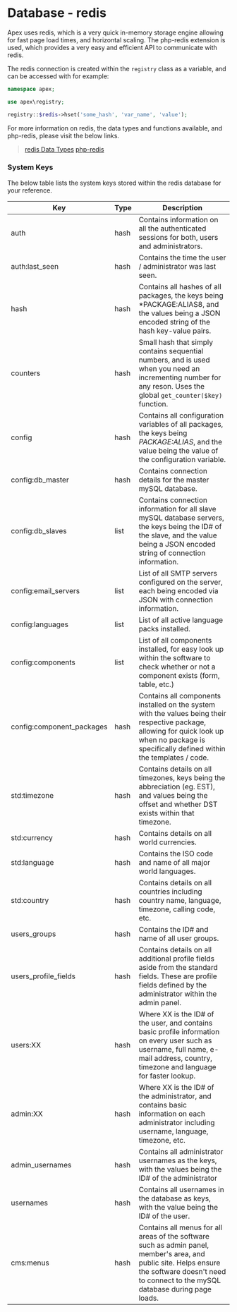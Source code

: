 
# Database - redis

Apex uses redis, which is a very quick in-memory storage engine allowing for fast page load times, and horizontal 
scaling.  The php-redis extension is used, which provides a very easy and efficient API to communicate with redis.

The redis connection is created within the `registry` class as a variable, and can be accessed with for example:

~~~php
namespace apex;

use apex\registry;

registry::$redis->hset('some_hash', 'var_name', 'value');
~~~

For more information on redis, the data types and functions available, and php-redis, please visit the below links.

> [redis Data Types](https://redis.io/topics/data-types)
> [php-redis](https://redislabs.com/lp/php-redis/)


### System Keys

The below table lists the system keys stored within the redis database for your reference.

Key | Type | Description
------------- |------------- |------------- 
auth | hash | Contains information on all the authenticated sessions for both, users and administrators.
auth:last_seen | hash | Contains the time the user / administrator was last seen.
hash | hash | Contains all hashes of all packages, the keys being *PACKAGE:ALIAS8, and the values being a JSON encoded string of the hash key-value pairs.
counters | hash | Small hash that simply contains sequential numbers, and is used when you need an incrementing number for any reson.  Uses the global `get_counter($key)` function.
config | hash | Contains all configuration variables of all packages, the keys being *PACKAGE:ALIAS*, and the value being the value of the configuration variable.
config:db_master | hash | Contains connection details for the master mySQL database.
config:db_slaves | list | Contains connection information for all slave mySQL database servers, the keys being the ID# of the slave, and the value being a JSON encoded string of connection information.
config:email_servers | list | List of all SMTP servers configured on the server, each being encoded via JSON with connection information.
config:languages | list | List of all active language packs installed.
config:components | list | List of all components installed, for easy look up within the software to check whether or not a component exists (form, table, etc.)
config:component_packages | hash | Contains all components installed on the system with the values being their respective package, allowing for quick look up when no package is specifically defined within the templates / code.
std:timezone | hash | Contains details on all timezones, keys being the abbreciation (eg. EST), and values being the offset and whether DST exists within that timezone.
std:currency | hash | Contains details on all world currencies.
std:language | hash | Contains the ISO code and name of all major world languages.
| std:country | hash | Contains details on all countries including country name, language, timezone, calling code, etc.
users_groups | hash | Contains the ID# and name of all user groups.
users_profile_fields | hash | Contains details on all additional profile fields aside from the standard fields.  These are profile fields defined by the administrator within the admin panel.
users:XX | hash | Where XX is the ID# of the user, and contains basic profile information on every user such as username, full name, e-mail address, country, timezone and language for faster lookup.
admin:XX | hash | Where XX is the ID# of the administrator, and contains basic information on each administrator including username, language, timezone, etc.
admin_usernames | hash | Contains all administrator usernames as the keys, with the values being the ID# of the administrator
usernames | hash | Contains all usernames in the database as keys, with the value being the ID# of the user.
cms:menus | hash | Contains all menus for all areas of the software such as admin panel, member's area, and public site.  Helps ensure the software doesn't need to connect to the mySQL database during page loads.



